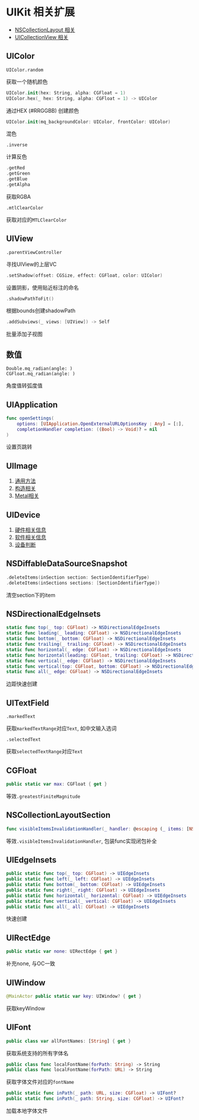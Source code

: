 # UIKit 相关扩展

- [NSCollectionLayout 相关](./NSCollectionLayout.md)
- [UICollectionView 相关](./UICollectionView.md)



## UIColor

```
UIColor.random
```

获取一个随机颜色

```swift
UIColor.init(hex: String, alpha: CGFloat = 1)
UIColor.hex(_ hex: String, alpha: CGFloat = 1) -> UIColor
```

通过HEX (\#RRGGBB) 创建颜色

```swift
UIColor.init(mq_backgroundColor: UIColor, frontColor: UIColor)
```

混色

```
.inverse
```

计算反色

```swift
.getRed
.getGreen
.getBlue
.getAlpha
```

获取RGBA

```
.mtlClearColor
```

获取对应的`MTLClearColor`



## UIView

```
.parentViewController
```

寻找UIView的上层VC



```swift
.setShadow(offset: CGSize, effect: CGFloat, color: UIColor)
```

设置阴影，使用贴近标注的命名




```swift
.shadowPathToFit()
```

根据bounds创建shadowPath



```swift
.addSubviews(_ views: [UIView]) -> Self
```

批量添加子视图



## 数值

```
Double.mq_radian(angle: )
CGFloat.mq_radian(angle: )
```

角度值转弧度值

## UIApplication

```swift
func openSettings(
    options: [UIApplication.OpenExternalURLOptionsKey : Any] = [:],
    completionHandler completion: ((Bool) -> Void)? = nil
)
```

设置页跳转




## UIImage

1. [通用方法](UIImage/UIImage+MQ.md)
2. [构造相关](./UIImage/UIImage+Creator.md)
3. [Metal相关](UIImage/UIImage+MQMetal.md)

## UIDevice

1. [硬件相关信息](./UIDevice/UIDevice+MQHardware.md)
2. [软件相关信息](./UIDevice/UIDevice+MQSoftware.md)
3. [设备判断](./UIDevice/设备判断.md)



## NSDiffableDataSourceSnapshot

```swift
.deleteItems(inSection section: SectionIdentifierType)
.deleteItems(inSections sections: [SectionIdentifierType])
```

清空section下的item



## NSDirectionalEdgeInsets

```swift
static func top(_ top: CGFloat) -> NSDirectionalEdgeInsets
static func leading(_ leading: CGFloat) -> NSDirectionalEdgeInsets
static func bottom(_ bottom: CGFloat) -> NSDirectionalEdgeInsets
static func trailing(_ trailing: CGFloat) -> NSDirectionalEdgeInsets
static func horizontal(_ edge: CGFloat) -> NSDirectionalEdgeInsets
static func horizontal(leading: CGFloat, trailing: CGFloat) -> NSDirectionalEdgeInsets
static func vertical(_ edge: CGFloat) -> NSDirectionalEdgeInsets
static func vertical(top: CGFloat, bottom: CGFloat) -> NSDirectionalEdgeInsets
static func all(_ edge: CGFloat) -> NSDirectionalEdgeInsets
```

边距快速创建



## UITextField

```
.markedText
```

获取`markedTextRange`对应`Text`, 如中文输入选词

```
.selectedText
```

获取`selectedTextRange`对应`Text`



## CGFloat

```swift
public static var max: CGFloat { get }
```

等效`.greatestFiniteMagnitude`



## NSCollectionLayoutSection

```swift
func visibleItemsInvalidationHandler(_ handler: @escaping (_ items: [NSCollectionLayoutVisibleItem], _ offset: CGPoint, _ env: NSCollectionLayoutEnvironment) -> Void) -> Self
```

等效`.visibleItemsInvalidationHandler`, 包装func实现闭包补全



## UIEdgeInsets

```swift
public static func top(_ top: CGFloat) -> UIEdgeInsets
public static func left(_ left: CGFloat) -> UIEdgeInsets
public static func bottom(_ bottom: CGFloat) -> UIEdgeInsets
public static func right(_ right: CGFloat) -> UIEdgeInsets
public static func horizontal(_ horizontal: CGFloat) -> UIEdgeInsets
public static func vertical(_ vertical: CGFloat) -> UIEdgeInsets
public static func all(_ all: CGFloat) -> UIEdgeInsets
```

快速创建



## UIRectEdge

```swift
public static var none: UIRectEdge { get }
```

补充none, 与OC一致



## UIWindow

```swift
@MainActor public static var key: UIWindow? { get }
```

获取keyWindow



## UIFont

```swift
public class var allFontNames: [String] { get }
```

获取系统支持的所有字体名



```swift
public class func localFontName(forPath: String) -> String
public class func localFontName(forPath: URL) -> String
```

获取字体文件对应的`fontName`



```swift
public static func inPath(_ path: URL, size: CGFloat) -> UIFont?
public static func inPath(_ path: String, size: CGFloat) -> UIFont?
```

加载本地字体文件
